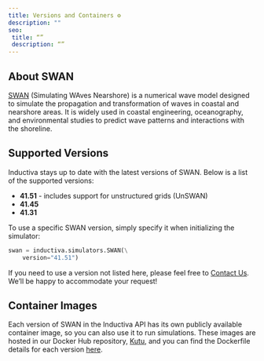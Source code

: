 ```yaml
---
title: Versions and Containers ⚙️
description: ""
seo:
 title: “”
 description: “”
---
```


## About SWAN
[SWAN](https://swanmodel.sourceforge.io) (Simulating WAves Nearshore) is a numerical wave model designed to simulate the propagation and transformation 
of waves in coastal and nearshore areas. It is widely used in coastal 
engineering, oceanography, and environmental studies to predict wave 
patterns and interactions with the shoreline.

## Supported Versions
Inductiva stays up to date with the latest versions of SWAN. Below is a list of the supported versions:

- **41.51** - includes support for unstructured grids (UnSWAN)
- **41.45**
- **41.31**

To use a specific SWAN version, simply specify it when initializing the simulator:

```python
swan = inductiva.simulators.SWAN(\
    version="41.51")
```

If you need to use a version not listed here, please feel free to [Contact Us](mailto:support@inductiva.ai).
We’ll be happy to accommodate your request!

## Container Images
Each version of SWAN in the Inductiva API has its own publicly available container image, 
so you can also use it to run simulations. These images are hosted in our Docker Hub repository, 
[Kutu](https://hub.docker.com/r/inductiva/kutu/tags?name=swan), and you can find the 
Dockerfile details for each version [here](https://github.com/inductiva/kutu/tree/main/simulators/swan).